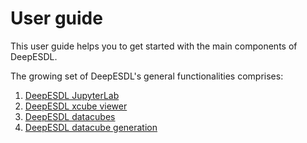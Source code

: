 # User guide

This user guide helps you to get started with the main components of 
DeepESDL.

The growing set of DeepESDL's general functionalities comprises:
1. [DeepESDL JupyterLab](jupyterlab.md)  
2. [DeepESDL xcube viewer](xcube-viewer.md)  
3. [DeepESDL datacubes](datacubes.md)  
4. [DeepESDL datacube generation](datacube-generation.md)  
